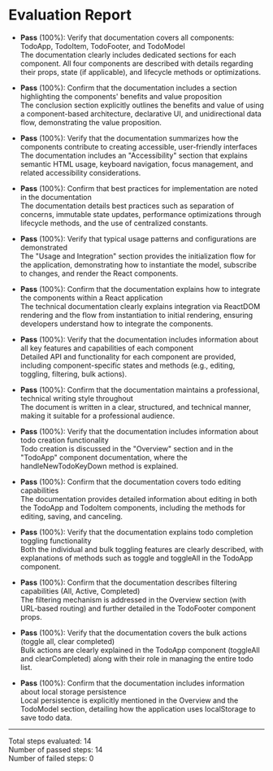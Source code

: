 # Evaluation Report

- **Pass** (100%): Verify that documentation covers all components: TodoApp, TodoItem, TodoFooter, and TodoModel  
  The documentation clearly includes dedicated sections for each component. All four components are described with details regarding their props, state (if applicable), and lifecycle methods or optimizations.

- **Pass** (100%): Confirm that the documentation includes a section highlighting the components' benefits and value proposition  
  The conclusion section explicitly outlines the benefits and value of using a component-based architecture, declarative UI, and unidirectional data flow, demonstrating the value proposition.

- **Pass** (100%): Verify that the documentation summarizes how the components contribute to creating accessible, user-friendly interfaces  
  The documentation includes an "Accessibility" section that explains semantic HTML usage, keyboard navigation, focus management, and related accessibility considerations.

- **Pass** (100%): Confirm that best practices for implementation are noted in the documentation  
  The documentation details best practices such as separation of concerns, immutable state updates, performance optimizations through lifecycle methods, and the use of centralized constants.

- **Pass** (100%): Verify that typical usage patterns and configurations are demonstrated  
  The "Usage and Integration" section provides the initialization flow for the application, demonstrating how to instantiate the model, subscribe to changes, and render the React components.

- **Pass** (100%): Confirm that the documentation explains how to integrate the components within a React application  
  The technical documentation clearly explains integration via ReactDOM rendering and the flow from instantiation to initial rendering, ensuring developers understand how to integrate the components.

- **Pass** (100%): Verify that the documentation includes information about all key features and capabilities of each component  
  Detailed API and functionality for each component are provided, including component-specific states and methods (e.g., editing, toggling, filtering, bulk actions).

- **Pass** (100%): Confirm that the documentation maintains a professional, technical writing style throughout  
  The document is written in a clear, structured, and technical manner, making it suitable for a professional audience.

- **Pass** (100%): Verify that the documentation includes information about todo creation functionality  
  Todo creation is discussed in the "Overview" section and in the "TodoApp" component documentation, where the handleNewTodoKeyDown method is explained.

- **Pass** (100%): Confirm that the documentation covers todo editing capabilities  
  The documentation provides detailed information about editing in both the TodoApp and TodoItem components, including the methods for editing, saving, and canceling.

- **Pass** (100%): Verify that the documentation explains todo completion toggling functionality  
  Both the individual and bulk toggling features are clearly described, with explanations of methods such as toggle and toggleAll in the TodoApp component.

- **Pass** (100%): Confirm that the documentation describes filtering capabilities (All, Active, Completed)  
  The filtering mechanism is addressed in the Overview section (with URL-based routing) and further detailed in the TodoFooter component props.

- **Pass** (100%): Verify that the documentation covers the bulk actions (toggle all, clear completed)  
  Bulk actions are clearly explained in the TodoApp component (toggleAll and clearCompleted) along with their role in managing the entire todo list.

- **Pass** (100%): Confirm that the documentation includes information about local storage persistence  
  Local persistence is explicitly mentioned in the Overview and the TodoModel section, detailing how the application uses localStorage to save todo data.

---

Total steps evaluated: 14  
Number of passed steps: 14  
Number of failed steps: 0